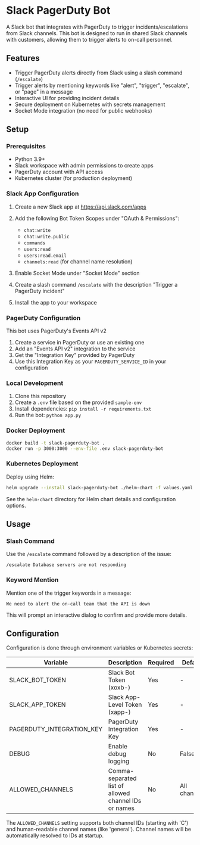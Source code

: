 # Slack PagerDuty Bot

A Slack bot that integrates with PagerDuty to trigger incidents/escalations from Slack channels. This bot is designed to run in shared Slack channels with customers, allowing them to trigger alerts to on-call personnel.

## Features

- Trigger PagerDuty alerts directly from Slack using a slash command (`/escalate`)
- Trigger alerts by mentioning keywords like "alert", "trigger", "escalate", or "page" in a message
- Interactive UI for providing incident details
- Secure deployment on Kubernetes with secrets management
- Socket Mode integration (no need for public webhooks)

## Setup

### Prerequisites

- Python 3.9+
- Slack workspace with admin permissions to create apps
- PagerDuty account with API access
- Kubernetes cluster (for production deployment)

### Slack App Configuration

1. Create a new Slack app at https://api.slack.com/apps
2. Add the following Bot Token Scopes under "OAuth & Permissions":
   - `chat:write`
   - `chat:write.public`
   - `commands`
   - `users:read`
   - `users:read.email`
   - `channels:read` (for channel name resolution)

3. Enable Socket Mode under "Socket Mode" section
4. Create a slash command `/escalate` with the description "Trigger a PagerDuty incident"
5. Install the app to your workspace

### PagerDuty Configuration

This bot uses PagerDuty's Events API v2

1. Create a service in PagerDuty or use an existing one
2. Add an "Events API v2" integration to the service
3. Get the "Integration Key" provided by PagerDuty
4. Use this Integration Key as your `PAGERDUTY_SERVICE_ID` in your configuration


### Local Development

1. Clone this repository
2. Create a `.env` file based on the provided `sample-env`
3. Install dependencies: `pip install -r requirements.txt`
4. Run the bot: `python app.py`

### Docker Deployment

```bash
docker build -t slack-pagerduty-bot .
docker run -p 3000:3000 --env-file .env slack-pagerduty-bot
```

### Kubernetes Deployment

Deploy using Helm:

```bash
helm upgrade --install slack-pagerduty-bot ./helm-chart -f values.yaml
```

See the `helm-chart` directory for Helm chart details and configuration options.

## Usage

### Slash Command

Use the `/escalate` command followed by a description of the issue:

```
/escalate Database servers are not responding
```

### Keyword Mention

Mention one of the trigger keywords in a message:

```
We need to alert the on-call team that the API is down
```

This will prompt an interactive dialog to confirm and provide more details.

## Configuration

Configuration is done through environment variables or Kubernetes secrets:

| Variable | Description | Required | Default |
|----------|-------------|----------|---------|
| SLACK_BOT_TOKEN | Slack Bot Token (xoxb-) | Yes | - |
| SLACK_APP_TOKEN | Slack App-Level Token (xapp-) | Yes | - |
| PAGERDUTY_INTEGRATION_KEY | PagerDuty Integration Key | Yes | - |
| DEBUG | Enable debug logging | No | False |
| ALLOWED_CHANNELS | Comma-separated list of allowed channel IDs or names | No | All channels |

The `ALLOWED_CHANNELS` setting supports both channel IDs (starting with 'C') and human-readable channel names (like 'general'). Channel names will be automatically resolved to IDs at startup.

